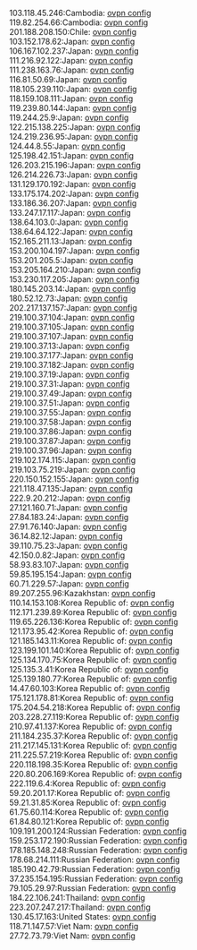 103.118.45.246:Cambodia: [ovpn config](vpn/103_118_45_246.ovpn)  
119.82.254.66:Cambodia: [ovpn config](vpn/119_82_254_66.ovpn)  
201.188.208.150:Chile: [ovpn config](vpn/201_188_208_150.ovpn)  
103.152.178.62:Japan: [ovpn config](vpn/103_152_178_62.ovpn)  
106.167.102.237:Japan: [ovpn config](vpn/106_167_102_237.ovpn)  
111.216.92.122:Japan: [ovpn config](vpn/111_216_92_122.ovpn)  
111.238.163.76:Japan: [ovpn config](vpn/111_238_163_76.ovpn)  
116.81.50.69:Japan: [ovpn config](vpn/116_81_50_69.ovpn)  
118.105.239.110:Japan: [ovpn config](vpn/118_105_239_110.ovpn)  
118.159.108.111:Japan: [ovpn config](vpn/118_159_108_111.ovpn)  
119.239.80.144:Japan: [ovpn config](vpn/119_239_80_144.ovpn)  
119.244.25.9:Japan: [ovpn config](vpn/119_244_25_9.ovpn)  
122.215.138.225:Japan: [ovpn config](vpn/122_215_138_225.ovpn)  
124.219.236.95:Japan: [ovpn config](vpn/124_219_236_95.ovpn)  
124.44.8.55:Japan: [ovpn config](vpn/124_44_8_55.ovpn)  
125.198.42.151:Japan: [ovpn config](vpn/125_198_42_151.ovpn)  
126.203.215.196:Japan: [ovpn config](vpn/126_203_215_196.ovpn)  
126.214.226.73:Japan: [ovpn config](vpn/126_214_226_73.ovpn)  
131.129.170.192:Japan: [ovpn config](vpn/131_129_170_192.ovpn)  
133.175.174.202:Japan: [ovpn config](vpn/133_175_174_202.ovpn)  
133.186.36.207:Japan: [ovpn config](vpn/133_186_36_207.ovpn)  
133.247.17.117:Japan: [ovpn config](vpn/133_247_17_117.ovpn)  
138.64.103.0:Japan: [ovpn config](vpn/138_64_103_0.ovpn)  
138.64.64.122:Japan: [ovpn config](vpn/138_64_64_122.ovpn)  
152.165.211.13:Japan: [ovpn config](vpn/152_165_211_13.ovpn)  
153.200.104.197:Japan: [ovpn config](vpn/153_200_104_197.ovpn)  
153.201.205.5:Japan: [ovpn config](vpn/153_201_205_5.ovpn)  
153.205.164.210:Japan: [ovpn config](vpn/153_205_164_210.ovpn)  
153.230.117.205:Japan: [ovpn config](vpn/153_230_117_205.ovpn)  
180.145.203.14:Japan: [ovpn config](vpn/180_145_203_14.ovpn)  
180.52.12.73:Japan: [ovpn config](vpn/180_52_12_73.ovpn)  
202.217.137.157:Japan: [ovpn config](vpn/202_217_137_157.ovpn)  
219.100.37.104:Japan: [ovpn config](vpn/219_100_37_104.ovpn)  
219.100.37.105:Japan: [ovpn config](vpn/219_100_37_105.ovpn)  
219.100.37.107:Japan: [ovpn config](vpn/219_100_37_107.ovpn)  
219.100.37.13:Japan: [ovpn config](vpn/219_100_37_13.ovpn)  
219.100.37.177:Japan: [ovpn config](vpn/219_100_37_177.ovpn)  
219.100.37.182:Japan: [ovpn config](vpn/219_100_37_182.ovpn)  
219.100.37.19:Japan: [ovpn config](vpn/219_100_37_19.ovpn)  
219.100.37.31:Japan: [ovpn config](vpn/219_100_37_31.ovpn)  
219.100.37.49:Japan: [ovpn config](vpn/219_100_37_49.ovpn)  
219.100.37.51:Japan: [ovpn config](vpn/219_100_37_51.ovpn)  
219.100.37.55:Japan: [ovpn config](vpn/219_100_37_55.ovpn)  
219.100.37.58:Japan: [ovpn config](vpn/219_100_37_58.ovpn)  
219.100.37.86:Japan: [ovpn config](vpn/219_100_37_86.ovpn)  
219.100.37.87:Japan: [ovpn config](vpn/219_100_37_87.ovpn)  
219.100.37.96:Japan: [ovpn config](vpn/219_100_37_96.ovpn)  
219.102.174.115:Japan: [ovpn config](vpn/219_102_174_115.ovpn)  
219.103.75.219:Japan: [ovpn config](vpn/219_103_75_219.ovpn)  
220.150.152.155:Japan: [ovpn config](vpn/220_150_152_155.ovpn)  
221.118.47.135:Japan: [ovpn config](vpn/221_118_47_135.ovpn)  
222.9.20.212:Japan: [ovpn config](vpn/222_9_20_212.ovpn)  
27.121.160.71:Japan: [ovpn config](vpn/27_121_160_71.ovpn)  
27.84.183.24:Japan: [ovpn config](vpn/27_84_183_24.ovpn)  
27.91.76.140:Japan: [ovpn config](vpn/27_91_76_140.ovpn)  
36.14.82.12:Japan: [ovpn config](vpn/36_14_82_12.ovpn)  
39.110.75.23:Japan: [ovpn config](vpn/39_110_75_23.ovpn)  
42.150.0.82:Japan: [ovpn config](vpn/42_150_0_82.ovpn)  
58.93.83.107:Japan: [ovpn config](vpn/58_93_83_107.ovpn)  
59.85.195.154:Japan: [ovpn config](vpn/59_85_195_154.ovpn)  
60.71.229.57:Japan: [ovpn config](vpn/60_71_229_57.ovpn)  
89.207.255.96:Kazakhstan: [ovpn config](vpn/89_207_255_96.ovpn)  
110.14.153.108:Korea Republic of: [ovpn config](vpn/110_14_153_108.ovpn)  
112.171.239.89:Korea Republic of: [ovpn config](vpn/112_171_239_89.ovpn)  
119.65.226.136:Korea Republic of: [ovpn config](vpn/119_65_226_136.ovpn)  
121.173.95.42:Korea Republic of: [ovpn config](vpn/121_173_95_42.ovpn)  
121.185.143.11:Korea Republic of: [ovpn config](vpn/121_185_143_11.ovpn)  
123.199.101.140:Korea Republic of: [ovpn config](vpn/123_199_101_140.ovpn)  
125.134.170.75:Korea Republic of: [ovpn config](vpn/125_134_170_75.ovpn)  
125.135.3.41:Korea Republic of: [ovpn config](vpn/125_135_3_41.ovpn)  
125.139.180.77:Korea Republic of: [ovpn config](vpn/125_139_180_77.ovpn)  
14.47.60.103:Korea Republic of: [ovpn config](vpn/14_47_60_103.ovpn)  
175.121.178.81:Korea Republic of: [ovpn config](vpn/175_121_178_81.ovpn)  
175.204.54.218:Korea Republic of: [ovpn config](vpn/175_204_54_218.ovpn)  
203.228.27.119:Korea Republic of: [ovpn config](vpn/203_228_27_119.ovpn)  
210.97.41.137:Korea Republic of: [ovpn config](vpn/210_97_41_137.ovpn)  
211.184.235.37:Korea Republic of: [ovpn config](vpn/211_184_235_37.ovpn)  
211.217.145.131:Korea Republic of: [ovpn config](vpn/211_217_145_131.ovpn)  
211.225.57.219:Korea Republic of: [ovpn config](vpn/211_225_57_219.ovpn)  
220.118.198.35:Korea Republic of: [ovpn config](vpn/220_118_198_35.ovpn)  
220.80.206.169:Korea Republic of: [ovpn config](vpn/220_80_206_169.ovpn)  
222.119.6.4:Korea Republic of: [ovpn config](vpn/222_119_6_4.ovpn)  
59.20.201.17:Korea Republic of: [ovpn config](vpn/59_20_201_17.ovpn)  
59.21.31.85:Korea Republic of: [ovpn config](vpn/59_21_31_85.ovpn)  
61.75.60.114:Korea Republic of: [ovpn config](vpn/61_75_60_114.ovpn)  
61.84.80.121:Korea Republic of: [ovpn config](vpn/61_84_80_121.ovpn)  
109.191.200.124:Russian Federation: [ovpn config](vpn/109_191_200_124.ovpn)  
159.253.172.190:Russian Federation: [ovpn config](vpn/159_253_172_190.ovpn)  
178.185.148.248:Russian Federation: [ovpn config](vpn/178_185_148_248.ovpn)  
178.68.214.111:Russian Federation: [ovpn config](vpn/178_68_214_111.ovpn)  
185.190.42.79:Russian Federation: [ovpn config](vpn/185_190_42_79.ovpn)  
37.235.154.195:Russian Federation: [ovpn config](vpn/37_235_154_195.ovpn)  
79.105.29.97:Russian Federation: [ovpn config](vpn/79_105_29_97.ovpn)  
184.22.106.241:Thailand: [ovpn config](vpn/184_22_106_241.ovpn)  
223.207.247.217:Thailand: [ovpn config](vpn/223_207_247_217.ovpn)  
130.45.17.163:United States: [ovpn config](vpn/130_45_17_163.ovpn)  
118.71.147.57:Viet Nam: [ovpn config](vpn/118_71_147_57.ovpn)  
27.72.73.79:Viet Nam: [ovpn config](vpn/27_72_73_79.ovpn)  
